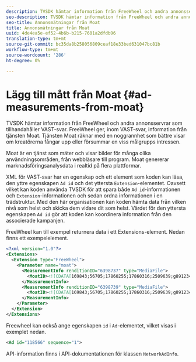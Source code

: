```yaml
---
description: TVSDK hämtar information från FreeWheel och andra annonsservrar som tillhandahåller VAST-svar. FreeWheel ger, inom VAST-svar, information från tjänsten Moat. Tjänsten Moat räknar med en noggrannhet som bättre visar om kreatörerna fångar upp eller försummar en viss målgrupps intressen.
seo-description: TVSDK hämtar information från FreeWheel och andra annonsservrar som tillhandahåller VAST-svar. FreeWheel ger, inom VAST-svar, information från tjänsten Moat. Tjänsten Moat räknar med en noggrannhet som bättre visar om kreatörerna fångar upp eller försummar en viss målgrupps intressen.
seo-title: Annonsmätningar från Moat
title: Annonsmätningar från Moat
uuid: 4de4ea5e-ef52-4b6b-b215-7601a2dfdb96
translation-type: tm+mt
source-git-commit: bc35da8b258056809ceaf18e33bed631047bc81b
workflow-type: tm+mt
source-wordcount: '286'
ht-degree: 0%

---
```



# Lägg till mått från Moat {#ad-measurements-from-moat}

TVSDK hämtar information från FreeWheel och andra annonsservrar som tillhandahåller VAST-svar. FreeWheel ger, inom VAST-svar, information från tjänsten Moat. Tjänsten Moat räknar med en noggrannhet som bättre visar om kreatörerna fångar upp eller försummar en viss målgrupps intressen.

Moat är en tjänst som mäter och visar bilder för många olika användningsområden, från webbläsare till program. Moat genererar marknadsföringsanalysdata i realtid på flera plattformar.

XML för VAST-svar har en egenskap och ett element som koden kan läsa, den yttre egenskapen `Ad id` och det yttersta `Extension`-elementet. Oavsett vilket kan koden använda TVSDK för att spara både `Ad id`-informationen och `Extension`-informationen och sedan ordna informationen i en trädstruktur. Med den här organisationen kan koden hämta data från vilken nivå som helst och skicka dem vidare dit som helst. Värdet för den yttersta egenskapen `Ad id` gör att koden kan koordinera information från den associerade kampanjen.

FreeWheel kan till exempel returnera data i ett Extensions-element. Nedan finns ett exempelelement.

```xml
<?xml version="1.0"?> 
<Extensions> 
  <Extension type="FreeWheel"> 
    <Parameter name="moat"> 
      <MeasurementInfo renditionID="6398737" type="MediaFile"> 
        <MoatID><![CDATA[169843;56705;17860255;17860316;2509639;g8912342;103311138;g436558;530633]]></MoatID> 
      </MeasurementInfo> 
      <MeasurementInfo renditionID="6398739" type="MediaFile"> 
        <MoatID><![CDATA[169843;56705;17860255;17860316;2509639;g8912342;103311138;g436558;530633]]></MoatID> 
      </MeasurementInfo> 
    </Parameter> 
  </Extension> 
</Extensions> 
```

Freewheel kan också ange egenskapen `id` i `Ad`-elementet, vilket visas i exemplet nedan.

```xml
<Ad id="118566" sequence="1">
```

API-information finns i API-dokumentationen för klassen `NetworkAdInfo`.